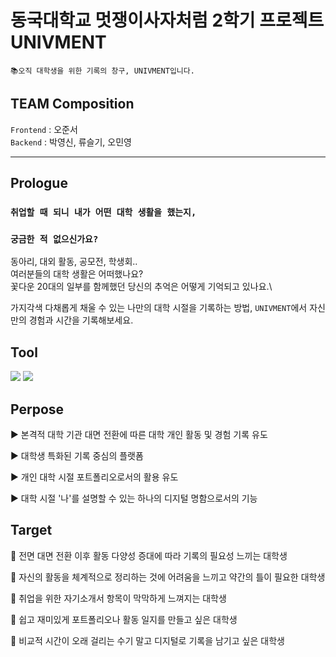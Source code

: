 # 동국대학교 멋쟁이사자처럼 2학기 프로젝트 UNIVMENT

```
📚오직 대학생을 위한 기록의 창구, UNIVMENT입니다.
```

## TEAM Composition

`Frontend` : 오준서\
`Backend` : 박영신, 류슬기, 오민영

---

## Prologue

### `취업할 때 되니 내가 어떤 대학 생활을 했는지,`

### `궁금한 적 없으신가요?`

동아리, 대외 활동, 공모전, 학생회..\
여러분들의 대학 생활은 어떠했나요?\
꽃다운 20대의 일부를 함께했던 당신의 추억은 어떻게 기억되고 있나요.\

가지각색 다채롭게 채울 수 있는 나만의 대학 시절을 기록하는 방법,
`UNIVMENT`에서 자신만의 경험과 시간을 기록해보세요.

## Tool

<img src="https://img.shields.io/badge/React-61DAFB?style=flat-square&logo=React&logoColor=black"/> <img src="https://img.shields.io/badge/django-092E20?style=flat-square&logo=django&logoColor=white"/>

## Perpose

▶ 본격적 대학 기관 대면 전환에 따른 대학 개인 활동 및 경험 기록 유도

▶ 대학생 특화된 기록 중심의 플랫폼

▶ 개인 대학 시절 포트폴리오로서의 활용 유도

▶ 대학 시절 '나'를 설명할 수 있는 하나의 디지털 명함으로서의 기능

## Target

🎯 전면 대면 전환 이후 활동 다양성 증대에 따라 기록의 필요성 느끼는 대학생

🎯 자신의 활동을 체계적으로 정리하는 것에 어려움을 느끼고 약간의 틀이 필요한 대학생

🎯 취업을 위한 자기소개서 항목이 막막하게 느껴지는 대학생

🎯 쉽고 재미있게 포트폴리오나 활동 일지를 만들고 싶은 대학생

🎯 비교적 시간이 오래 걸리는 수기 말고 디지털로 기록을 남기고 싶은 대학생
